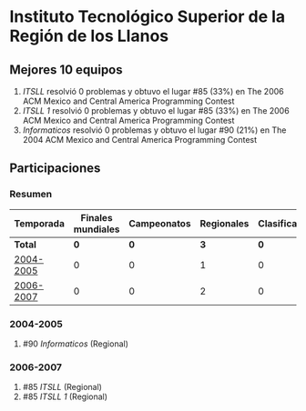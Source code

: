 # Instituto Tecnológico Superior de la Región de los Llanos

## Mejores 10 equipos

1. _ITSLL_ resolvió 0 problemas y obtuvo el lugar #85 (33%) en The 2006 ACM Mexico and Central America Programming Contest
1. _ITSLL 1_ resolvió 0 problemas y obtuvo el lugar #85 (33%) en The 2006 ACM Mexico and Central America Programming Contest
1. _Informaticos_ resolvió 0 problemas y obtuvo el lugar #90 (21%) en The 2004 ACM Mexico and Central America Programming Contest

## Participaciones

### Resumen

| Temporada | Finales mundiales | Campeonatos | Regionales | Clasificatorios | Equipos |
| --- | --- | --- | --- | --- | --- |
| **Total** | **0** | **0** | **3** | **0** | **3** |
| [2004-2005](#2004-2005) | 0 | 0 | 1 | 0 | 1 |
| [2006-2007](#2006-2007) | 0 | 0 | 2 | 0 | 2 |

### 2004-2005

1. #90 _Informaticos_ (Regional)

### 2006-2007

1. #85 _ITSLL_ (Regional)
1. #85 _ITSLL 1_ (Regional)



